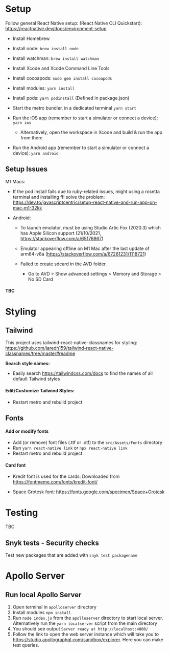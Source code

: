 # Setup

Follow general React Native setup: (React Native CLI Quickstart): https://reactnative.dev/docs/environment-setup

- Install Homebrew

- Install node: `brew install node`

- Install watchman: `brew install watchman`

- Install Xcode and Xcode Command Line Tools

- Install cocoapods: `sudo gem install cocoapods`

- Install modules: `yarn install`

- Install pods: `yarn podinstall` (Defined in package.json)

- Start the metro bundler, in a dedicated terminal `yarn start`

- Run the iOS app (remember to start a simulator or connect a device): `yarn ios`

  - Alternatively, open the workspace in Xcode and build & run the app from there

- Run the Android app (remember to start a simulator or connect a device): `yarn android`

## Setup Issues

M1 Macs:

- If the pod install fails due to ruby-related issues, might using a rosetta terminal and installing ffi solve the problem: https://dev.to/javascriptcentric/setup-react-native-and-run-app-on-mac-m1-32kk
- Android:

  - To launch emulator, must be using Studio Artic Fox (2020.3) which has Apple Silicon support (21/10/2021, https://stackoverflow.com/a/65176867)

  - Emulator appearing offline on M1 Mac after the last update of arm64-v8a (https://stackoverflow.com/a/67261231/1118721)

  - Failed to create sdcard in the AVD folder.
    - Go to AVD > Show advanced settings > Memory and Storage > No SD Card

#### TBC

# Styling

## Tailwind

This project uses tailwind-react-native-classnames for styling: https://github.com/jaredh159/tailwind-react-native-classnames/tree/master#readme

**Search style names:**

- Easily search https://tailwindcss.com/docs to find the names of all default Tailwind styles

#### Edit/Customize Tailwind Styles:

- Restart metro and rebuild project

## Fonts

#### Add or modify fonts

- Add (or remove) font files (.ttf or .otf) to the `src/Assets/Fonts` directory
- Run `yarn react-native link` or `npx react-native link`
- Restart metro and rebuild project

#### Card font

- Kredit font is used for the cards: Downloaded from https://fontmeme.com/fonts/kredit-font/

- Space Grotesk font: https://fonts.google.com/specimen/Space+Grotesk

# Testing

TBC

## Snyk tests - Security checks

Test new packages that are added with `snyk test packagename`

# Apollo Server

## Run local Apollo Server

1. Open terminal in `apolloserver` directory
2. Install modules `npm install`
3. Run `node index.js` from the `apolloserver` directory to start local server. Alternatively run the `yarn localserver` script from the main directory
4. You should see output `Server ready at http://localhost:4000/`
5. Follow the link to open the web server instance which will take you to https://studio.apollographql.com/sandbox/explorer. Here you can make test queries.
